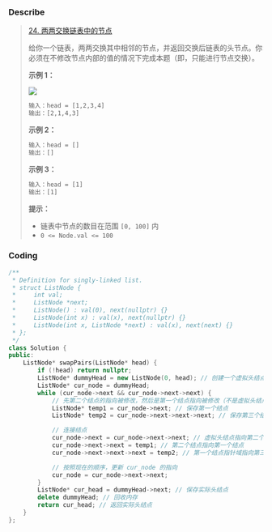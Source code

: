 ### Describe

> [24. 两两交换链表中的节点](https://leetcode.cn/problems/swap-nodes-in-pairs/)
>
> 给你一个链表，两两交换其中相邻的节点，并返回交换后链表的头节点。你必须在不修改节点内部的值的情况下完成本题（即，只能进行节点交换）。
>
>  **示例 1：**
>
> ![](https://s1.vika.cn/space/2023/03/07/26e5f6cc2a764f62aa1475412ce2ced1)
>
> ```txt
>输入：head = [1,2,3,4]
> 输出：[2,1,4,3]
> ```
> 
> **示例 2：**
>
> ```txt
>输入：head = []
> 输出：[]
> ```
> 
> **示例 3：**
>
> ```txt
>输入：head = [1]
> 输出：[1]
> ```
> 
> 
>
>  **提示：**
>
> - 链表中节点的数目在范围 `[0, 100]` 内
>- `0 <= Node.val <= 100`
> 

### Coding

```cpp
/**
 * Definition for singly-linked list.
 * struct ListNode {
 *     int val;
 *     ListNode *next;
 *     ListNode() : val(0), next(nullptr) {}
 *     ListNode(int x) : val(x), next(nullptr) {}
 *     ListNode(int x, ListNode *next) : val(x), next(next) {}
 * };
 */
class Solution {
public:
    ListNode* swapPairs(ListNode* head) {
        if (!head) return nullptr;
        ListNode* dummyHead = new ListNode(0, head); // 创建一个虚拟头结点
        ListNode* cur_node = dummyHead;
        while (cur_node->next && cur_node->next->next) {
            // 先第二个结点的指向被修改，然后是第一个结点指向被修改（不是虚拟头结点）
            ListNode* temp1 = cur_node->next; // 保存第一个结点
            ListNode* temp2 = cur_node->next->next->next; // 保存第三个结点

            // 连接结点
            cur_node->next = cur_node->next->next; // 虚拟头结点指向第二个结点
            cur_node->next->next = temp1; // 第二个结点指向第一个结点
            cur_node->next->next->next = temp2; // 第一个结点指针域指向第三个结点

            // 按照现在的顺序，更新 cur_node 的指向
            cur_node = cur_node->next->next;
        }
        ListNode* cur_head = dummyHead->next; // 保存实际头结点
        delete dummyHead; // 回收内存
        return cur_head; // 返回实际头结点
    }
};
```

